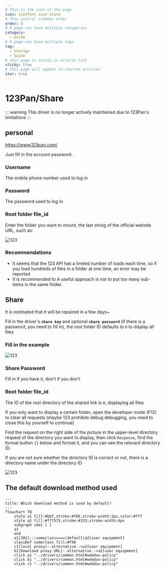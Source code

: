 ```yaml
---
# This is the icon of the page
icon: iconfont icon-state
# This control sidebar order
order: 9
# A page can have multiple categories
category:
  - Guide
# A page can have multiple tags
tag:
  - Storage
  - Guide
# this page is sticky in article list
sticky: true
# this page will appear in starred articles
star: true
---
```


# 123Pan/Share

::: warning This driver is no longer actively maintained due to 123Pan's limitations
:::

## **personal**

https://www.123pan.com/

Just fill in the account password.

### **Username**
The mobile phone number used to log in
### **Password**
The password used to log in
### **Root folder file_id**
Enter the folder you want to mount, the last string of the official website URL, such as:

![123](/img/drivers/123/123.png)

### **Recommendations**

- It seems that the 123 API has a limited number of loads each time, so if you load hundreds of files in a folder at one time, an error may be reported
- It is recommended to A useful approach is not to put too many sub-items in the same folder.



## **Share**

It is estimated that it will be repaired in a few days~

Fill in the driver's **`share key`** and optional **`share password`** (if there is a password, you need to fill in), the root folder ID defaults to `0` to display all files

### **Fill in the example**

![123](/img/drivers/123/123_add_demo.png)



### **Share Password**

Fill in if you have it, don't if you don't



### **Root folder file_id**

The ID of the root directory of the shared link is `0`, displaying all files

If you only want to display a certain folder, open the developer mode (F12) to clear all requests (maybe 123 prohibits debug debugging, you need to close this by yourself to continue)

Find the request on the right side of the picture in the upper-level directory request of the directory you want to display, then click `Response`, find the format button `{}` below and format it, and you can see the relevant directory ID.

If you are not sure whether the directory ID is correct or not, there is a directory name under the directory ID

![123](/img/drivers/123/123_fl_id.png)



## **The default download method used**

```mermaid
---
title: Which download method is used by default?
---
flowchart TB
    style a1 fill:#bbf,stroke:#f66,stroke-width:2px,color:#fff
    style a2 fill:#ff7575,stroke:#333,stroke-width:4px
    subgraph ide1 [ ]
    a1
    end
    a1[302]:::someclass====|default|a2[user equipment]
    classDef someclass fill:#f96
    c1[local proxy]-.alternative.->a2[user equipment]
    b1[Download proxy URL]-.alternative.->a2[user equipment]
    click a1 "../drivers/common.html#webdav-policy"
    click b1 "../drivers/common.html#webdav-policy"
    click c1 "../drivers/common.html#webdav-policy"
```